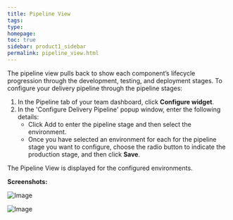 ```yaml
---
title: Pipeline View
tags: 
type: 
homepage: 
toc: true
sidebar: product1_sidebar
permalink: pipeline_view.html
---
```


The pipeline view pulls back to show each component’s lifecycle progression through the development, testing, and deployment stages. To configure your delivery pipeline through the pipeline stages:

1. In the Pipeline tab of your team dashboard, click **Configure widget**.
2. In the 'Configure Delivery Pipeline' popup window, enter the following details:
   - Click Add to enter the pipeline stage and then select the environment.
   - Once you have selected an environment for each for the pipeline stage you want to configure, choose the radio button to indicate the production stage, and then click **Save**.

The Pipeline View is displayed for the configured environments.

**Screenshots:**

![Image](http://www.capitalone.io/Hygieia/media/images/Screenshots/pipeline_view.png)

![Image](http://www.capitalone.io/Hygieia/media/images/team-pipeline-config.png)